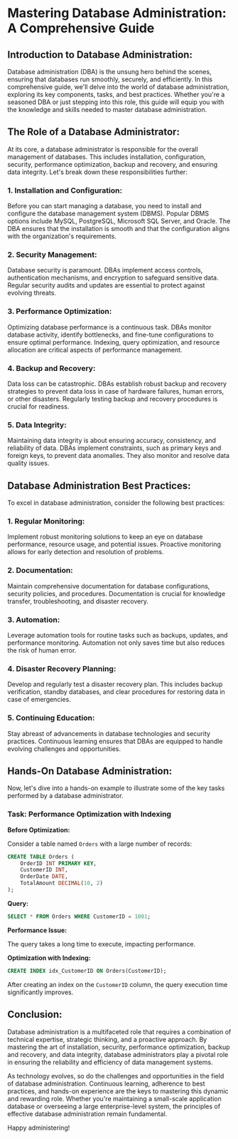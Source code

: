 # Mastering Database Administration: A Comprehensive Guide

## Introduction to Database Administration:

Database administration (DBA) is the unsung hero behind the scenes, ensuring that databases run smoothly, securely, and efficiently. In this comprehensive guide, we'll delve into the world of database administration, exploring its key components, tasks, and best practices. Whether you're a seasoned DBA or just stepping into this role, this guide will equip you with the knowledge and skills needed to master database administration.

## The Role of a Database Administrator:

At its core, a database administrator is responsible for the overall management of databases. This includes installation, configuration, security, performance optimization, backup and recovery, and ensuring data integrity. Let's break down these responsibilities further:

### 1. Installation and Configuration:

Before you can start managing a database, you need to install and configure the database management system (DBMS). Popular DBMS options include MySQL, PostgreSQL, Microsoft SQL Server, and Oracle. The DBA ensures that the installation is smooth and that the configuration aligns with the organization's requirements.

### 2. Security Management:

Database security is paramount. DBAs implement access controls, authentication mechanisms, and encryption to safeguard sensitive data. Regular security audits and updates are essential to protect against evolving threats.

### 3. Performance Optimization:

Optimizing database performance is a continuous task. DBAs monitor database activity, identify bottlenecks, and fine-tune configurations to ensure optimal performance. Indexing, query optimization, and resource allocation are critical aspects of performance management.

### 4. Backup and Recovery:

Data loss can be catastrophic. DBAs establish robust backup and recovery strategies to prevent data loss in case of hardware failures, human errors, or other disasters. Regularly testing backup and recovery procedures is crucial for readiness.

### 5. Data Integrity:

Maintaining data integrity is about ensuring accuracy, consistency, and reliability of data. DBAs implement constraints, such as primary keys and foreign keys, to prevent data anomalies. They also monitor and resolve data quality issues.

## Database Administration Best Practices:

To excel in database administration, consider the following best practices:

### 1. Regular Monitoring:

Implement robust monitoring solutions to keep an eye on database performance, resource usage, and potential issues. Proactive monitoring allows for early detection and resolution of problems.

### 2. Documentation:

Maintain comprehensive documentation for database configurations, security policies, and procedures. Documentation is crucial for knowledge transfer, troubleshooting, and disaster recovery.

### 3. Automation:

Leverage automation tools for routine tasks such as backups, updates, and performance monitoring. Automation not only saves time but also reduces the risk of human error.

### 4. Disaster Recovery Planning:

Develop and regularly test a disaster recovery plan. This includes backup verification, standby databases, and clear procedures for restoring data in case of emergencies.

### 5. Continuing Education:

Stay abreast of advancements in database technologies and security practices. Continuous learning ensures that DBAs are equipped to handle evolving challenges and opportunities.

## Hands-On Database Administration:

Now, let's dive into a hands-on example to illustrate some of the key tasks performed by a database administrator.

### Task: Performance Optimization with Indexing

**Before Optimization:**

Consider a table named `Orders` with a large number of records:

```sql
CREATE TABLE Orders (
    OrderID INT PRIMARY KEY,
    CustomerID INT,
    OrderDate DATE,
    TotalAmount DECIMAL(10, 2)
);
```

**Query:**

```sql
SELECT * FROM Orders WHERE CustomerID = 1001;
```

**Performance Issue:**

The query takes a long time to execute, impacting performance.

**Optimization with Indexing:**

```sql
CREATE INDEX idx_CustomerID ON Orders(CustomerID);
```

After creating an index on the `CustomerID` column, the query execution time significantly improves.

## Conclusion:

Database administration is a multifaceted role that requires a combination of technical expertise, strategic thinking, and a proactive approach. By mastering the art of installation, security, performance optimization, backup and recovery, and data integrity, database administrators play a pivotal role in ensuring the reliability and efficiency of data management systems.

As technology evolves, so do the challenges and opportunities in the field of database administration. Continuous learning, adherence to best practices, and hands-on experience are the keys to mastering this dynamic and rewarding role. Whether you're maintaining a small-scale application database or overseeing a large enterprise-level system, the principles of effective database administration remain fundamental.

Happy administering!